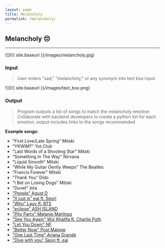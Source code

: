 ```yaml
---
layout: page
title: Melancholy
permalink: /melancholy/
---
```


## Melancholy 😔

---

![]({{ site.baseurl }}/images/melancholy.jpg)

### Input
> User enters "sad," "melancholy," or any synonym into text box input:

![]({{ site.baseurl }}/images/text_box.png)

### Output
> Program outputs a list of songs to match the melancholy emotion
> Collaborate with backend developers to create a python list for each emotion; output includes links to the songs recommended

**Example songs:**
- "First Love/Late Spring" Mitski
- "YKWIM?" Yot Club
- "Last Words of a Shooting Star" Mitski
- "Something In The Way" Nirvana
- "Liquid Smooth" Mitski
- "While My Guitar Gently Weeps" The Beatles
- "Francis Forever" Mitski
- "Thank You" Dido
- "I Bet on Losing Dogs" Mitski
- "Duvet" bôa
- ["People" Agust D](https://open.spotify.com/track/4wDSEE082RPcnhXzPzFhCp?si=8cb8fe15bdef4deb)
- ["It just is" eaj ft. Seori](https://youtu.be/oBpaB2YzX8s)
- ["Who" Lauv ft. BTS](https://open.spotify.com/track/2qG81jL9UIP54uS8gYyP4k?si=fcf019f0bc2846b2)
- ["eclipse" ASH ISLAND](https://open.spotify.com/track/0f3qiBrjw9as43JI0IHjeV?si=22fe484e33c447bd)
- ["Pity Party" Melanie Martinez](https://open.spotify.com/track/3fo6DYGktjENCiagUeU9yH?si=cbe29b77723643b4)
- ["See You Again" Wiz Khalifa ft. Charlie Puth](https://open.spotify.com/track/2JzZzZUQj3Qff7wapcbKjc?si=c9ed547437834bde)
- ["Let You Down" NF](https://open.spotify.com/track/52okn5MNA47tk87PeZJLEL?si=ebd54774fbce48dc)
- ["Better Now" Post Malone](https://open.spotify.com/track/7dt6x5M1jzdTEt8oCbisTK?si=267bfd59bb1348dd)
- ["One Last Time" Ariana Grande](https://open.spotify.com/track/7xoUc6faLbCqZO6fQEYprd?si=12326eebe4c844e3)
- ["Dive with you" Seori ft. eaj](https://open.spotify.com/track/5RqwjQWDwxQ3HTkOfXTrS6?si=8fc3e59a43b34504)
